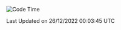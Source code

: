 <!--START_SECTION:waka-->
![Code Time](http://img.shields.io/badge/Code%20Time-0%20secs-blue)


 Last Updated on 26/12/2022 00:03:45 UTC
<!--END_SECTION:waka-->
